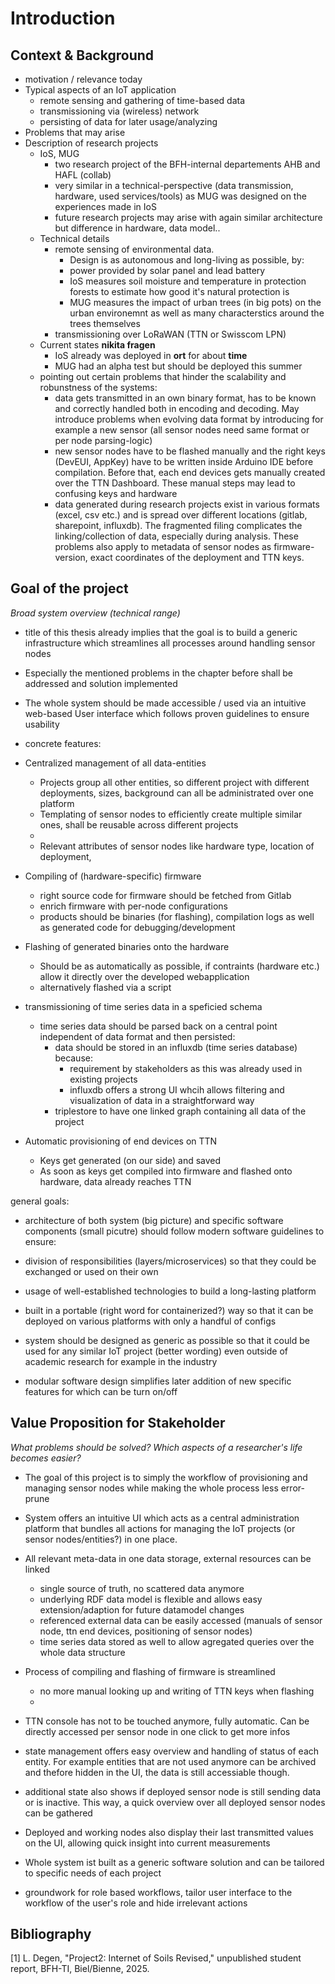 # Introduction
## Context & Background
- motivation / relevance today
- Typical aspects of an IoT application
    - remote sensing and gathering of time-based data
    - transmissioning via (wireless) network
    - persisting of data for later usage/analyzing
- Problems that may arise
- Description of research projects
    - IoS, MUG
        - two research project of the BFH-internal departements AHB and HAFL (collab)
        - very similar in a technical-perspective (data transmission, hardware, used services/tools) as MUG was designed on the experiences made in IoS
        - future research projects may arise with again similar architecture but difference in hardware, data model..
    - Technical details
        - remote sensing of environmental data.
            - Design is as autonomous and long-living as possible, by:
            - power provided by solar panel and lead battery
            - IoS measures soil moisture and temperature in protection forests to estimate how good it's natural protection is
            - MUG measures the impact of urban trees (in big pots) on the urban environemnt as well as many characterstics around the trees themselves
        - transmissioning over LoRaWAN (TTN or Swisscom LPN)
    - Current states **nikita fragen**
        - IoS already was deployed in **ort** for about **time** 
        - MUG had an alpha test but should be deployed this summer
    - pointing out certain problems that hinder the scalability and robunstness of the systems:
        - data gets transmitted in an own binary format, has to be known and correctly handled both in encoding and decoding. May introduce problems when evolving data format by introducing for example a new sensor (all sensor nodes need same format or per node parsing-logic)
        - new sensor nodes have to be flashed manually and the right keys (DevEUI, AppKey) have to be written inside Arduino IDE before compilation. Before that, each end devices gets manually created over the TTN Dashboard. These manual steps may lead to confusing keys and hardware
        - data generated during research projects exist in various formats (excel, csv etc.) and is spread over different locations (gitlab, sharepoint, influxdb). The fragmented filing complicates the linking/collection of data, especially during analysis. These problems also apply to metadata of sensor nodes as firmware-version, exact coordinates of the deployment and TTN keys.

## Goal of the project
*Broad system overview (technical range)*
- title of this thesis already implies that the goal is to build a generic infrastructure which streamlines all processes around handling sensor nodes
- Especially the mentioned problems in the chapter before shall be addressed and solution implemented
- The whole system should be made accessible / used via an intuitive web-based User interface which follows proven guidelines to ensure usability

- concrete features:
- Centralized management of all data-entities
    - Projects group all other entities, so different project with different deployments, sizes, background can all be administrated over one platform
    - Templating of sensor nodes to efficiently create multiple similar ones, shall be reusable across different projects
    - 
    - Relevant attributes of sensor nodes like hardware type, location of deployment, 

- Compiling of (hardware-specific) firmware
    - right source code for firmware should be fetched from Gitlab 
    - enrich firmware with per-node configurations
    - products should be binaries (for flashing), compilation logs as well as generated code for debugging/development

- Flashing of generated binaries onto the hardware
    - Should be as automatically as possible, if contraints (hardware etc.) allow it directly over the developed webapplication
    - alternatively flashed via a script 

- transmissioning of time series data in a speficied schema
    - time series data should be parsed back on a central point independent of data format and then persisted:
        - data should be stored in an influxdb (time series database) because:
            - requirement by stakeholders as this was already used in existing projects
            - influxdb offers a strong UI whcih allows filtering and visualization of data in a straightforward way
        - triplestore to have one linked graph containing all data of the project

- Automatic provisioning of end devices on TTN
    - Keys get generated (on our side) and saved
    - As soon as keys get compiled into firmware and flashed onto hardware, data already reaches TTN


general goals:

- architecture of both system (big picture) and specific software components (small picutre) should follow modern software guidelines to ensure:
- division of responsibilities (layers/microservices) so that they could be exchanged or used on their own
- usage of well-established technologies to build a long-lasting platform 
- built in a portable (right word for containerized?) way so that it can be deployed on various platforms with only a handful of configs

- system should be designed as generic as possible so that it could be used for any similar IoT project (better wording) even outside of academic research for example in the industry
- modular software design simplifies later addition of new specific features for which can be turn on/off 

## Value Proposition for Stakeholder
*What problems should be solved? Which aspects of a researcher's life becomes easier?*

- The goal of this project is to simply the workflow of provisioning and managing sensor nodes while making the whole process less error-prune

- System offers an intuitive UI which acts as a central administration platform that bundles all actions for managing the IoT projects (or sensor nodes/entities?) in one place.

- All relevant meta-data in one data storage, external resources can be linked
    - single source of truth, no scattered data anymore
    - underlying RDF data model is flexible and allows easy extension/adaption for future datamodel changes
    - referenced external data can be easily accessed (manuals of sensor node, ttn end devices, positioning of sensor nodes)
    - time series data stored as well to allow agregated queries over the whole data structure

- Process of compiling and flashing of firmware is streamlined 
    - no more manual looking up and writing of TTN keys when flashing
    - 

- TTN console has not to be touched anymore, fully automatic. Can be directly accessed per sensor node in one click to get more infos


- state management offers easy overview and handling of status of each entity. For example entities that are not used anymore can be archived and thefore hidden in the UI, the data is still accessiable though.
- additional state also shows if deployed sensor node is still sending data or is inactive. This way, a quick overview over all deployed sensor nodes can be gathered
- Deployed and working nodes also display their last transmitted values on the UI, allowing quick insight into current measurements

- Whole system ist built as a generic software solution and can be tailored to specific needs of each project
- groundwork for role based workflows, tailor user interface to the workflow of the user's role and hide irrelevant actions



## Bibliography
[1] L. Degen, "Project2: Internet of Soils Revised," unpublished student report, BFH-TI, Biel/Bienne, 2025.
